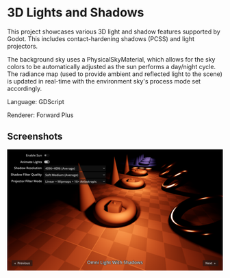 # 3D Lights and Shadows

This project showcases various 3D light and shadow features supported by Godot.
This includes contact-hardening shadows (PCSS) and light projectors.

The background sky uses a PhysicalSkyMaterial, which allows for the sky colors
to be automatically adjusted as the sun performs a day/night cycle. The radiance
map (used to provide ambient and reflected light to the scene) is updated in
real-time with the environment sky's process mode set accordingly.

Language: GDScript

Renderer: Forward Plus

## Screenshots

![Screenshot](screenshots/3d_lights_and_shadows.webp)
